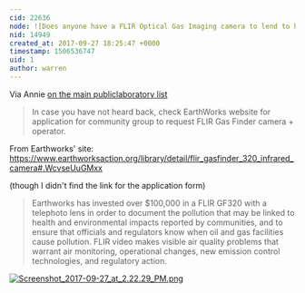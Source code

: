 ```yaml
---
cid: 22636
node: ![Does anyone have a FLIR Optical Gas Imaging camera to lend to help a community find gas leaks?](../notes/warren/09-25-2017/does-anyone-have-a-flir-optical-gas-imaging-camera-to-lend-to-help-a-community-find-gas-leaks)
nid: 14949
created_at: 2017-09-27 18:25:47 +0000
timestamp: 1506536747
uid: 1
author: warren
---
```


Via Annie [on the main publiclaboratory list](https://groups.google.com/forum/#!topic/publiclaboratory/91EGlgcCU_o)

> In case you have not heard back, check EarthWorks website for application for community group to request FLIR Gas Finder camera + operator.  

From Earthworks' site: https://www.earthworksaction.org/library/detail/flir_gasfinder_320_infrared_camera#.WcvseUuGMxx

(though I didn't find the link for the application form)

> Earthworks has invested over $100,000 in a FLIR GF320 with a telephoto lens in order to document the pollution that may be linked to health and environmental impacts reported by communities, and to ensure that officials and regulators know when oil and gas facilities cause pollution. FLIR video makes visible air quality problems that warrant air monitoring, operational changes, new emission control technologies, and regulatory action.

[![Screenshot_2017-09-27_at_2.22.29_PM.png](https://publiclab.org/system/images/photos/000/021/785/large/Screenshot_2017-09-27_at_2.22.29_PM.png)](https://publiclab.org/system/images/photos/000/021/785/original/Screenshot_2017-09-27_at_2.22.29_PM.png)



